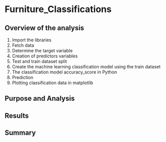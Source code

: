 # Furniture_Classifications

## Overview of the analysis
1. Import the libraries
2. Fetch data
3. Determine the target variable
4. Creation of predictors variables
5. Test and train dataset split
6. Create the machine learning classification model using the train dataset
7. The classification model accuracy_score in Python
8. Prediction
9. Plotting classification data in matplotlib

## Purpose and Analysis

## Results

## Summary
